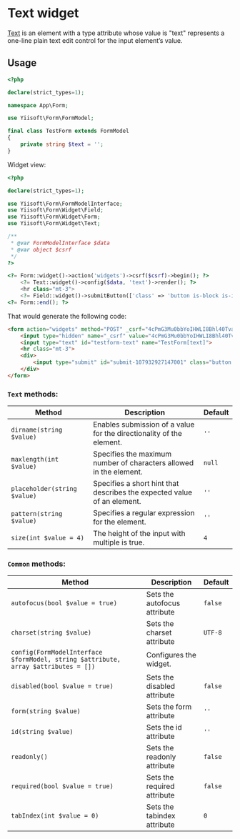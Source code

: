 # Text widget

[Text](https://www.w3.org/TR/2012/WD-html-markup-20120329/input.text.html#input.text) is an element with a type attribute whose value is "text" represents a one-line plain text edit control for the input element’s value.

## Usage

```php
<?php

declare(strict_types=1);

namespace App\Form;

use Yiisoft\Form\FormModel;

final class TestForm extends FormModel
{
    private string $text = '';
}
```

Widget view:

```php
<?php

declare(strict_types=1);

use Yiisoft\Form\FormModelInterface;
use Yiisoft\Form\Widget\Field;
use Yiisoft\Form\Widget\Form;
use Yiisoft\Form\Widget\Text;

/**
 * @var FormModelInterface $data
 * @var object $csrf
 */
?>

<?= Form::widget()->action('widgets')->csrf($csrf)->begin(); ?>
    <?= Text::widget()->config($data, 'text')->render(); ?>
    <hr class="mt-3">
    <?= Field::widget()->submitButton(['class' => 'button is-block is-info is-fullwidth', 'value' => 'Save']); ?>
<?= Form::end(); ?>
```

That would generate the following code:

```html
<form action="widgets" method="POST" _csrf="4cPmG3Mu0bbYoIHWLI8Bhl40TvaOVB9ahYqdGxG4aJGFrpdJQUKS1-zRuJJz4nG0BEcl27cfcym158lTSMsF3Q==">
    <input type="hidden" name="_csrf" value="4cPmG3Mu0bbYoIHWLI8Bhl40TvaOVB9ahYqdGxG4aJGFrpdJQUKS1-zRuJJz4nG0BEcl27cfcym158lTSMsF3Q==">
    <input type="text" id="testform-text" name="TestForm[text]">
    <hr class="mt-3">
    <div>
        <input type="submit" id="submit-107932927147001" class="button is-block is-info is-fullwidth" name="submit-107932927147001" value="Save">
    </div>
</form>
```

### `Text` methods:

Method | Description | Default
-------|-------------|---------
`dirname(string $value)` | Enables submission of a value for the directionality of the element. | `''`
`maxlength(int $value)` | Specifies the maximum number of characters allowed in the element. | `null`
`placeholder(string $value)` | Specifies a short hint that describes the expected value of an element. | `''`
`pattern(string $value)` | Specifies a regular expression for the element. | `''`
`size(int $value = 4)` | The height of the input with multiple is true. | `4`

### `Common` methods:

Method | Description | Default
-------|-------------|---------
`autofocus(bool $value = true)` | Sets the autofocus attribute | `false`
`charset(string $value)` | Sets the charset attribute | `UTF-8`
`config(FormModelInterface $formModel, string $attribute, array $attributes = [])` | Configures the widget. |
`disabled(bool $value = true)` | Sets the disabled attribute | `false`
`form(string $value)` | Sets the form attribute | `''`
`id(string $value)` | Sets the id attribute | `''`
`readonly()` | Sets the readonly attribute | `false`
`required(bool $value = true)` | Sets the required attribute | `false`
`tabIndex(int $value = 0)` | Sets the tabindex attribute | `0`
